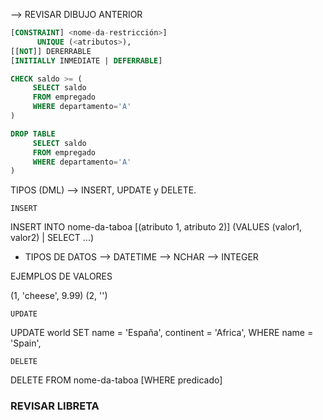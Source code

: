  --> REVISAR DIBUJO ANTERIOR

```SQL
[CONSTRAINT] <nome-da-restricción>]
      UNIQUE (<atributos>),
[[NOT]] DERERRABLE
[INITIALLY INMEDIATE | DEFERRABLE]
```


```SQL
CHECK saldo >= (
     SELECT saldo
     FROM empregado
     WHERE departamento='A'
)
```

```SQL
DROP TABLE
     SELECT saldo
     FROM empregado
     WHERE departamento='A'
)
```

TIPOS (DML) --> INSERT, UPDATE y DELETE.

``INSERT``

INSERT INTO nome-da-taboa
[(atributo 1, atributo 2)]
(VALUES (valor1, valor2) | SELECT ...)
  - TIPOS DE DATOS
    --> DATETIME
    --> NCHAR
    --> INTEGER

EJEMPLOS DE VALORES

(1, 'cheese', 9.99)
(2, '')


``UPDATE``

UPDATE world
  SET name = 'España',
  continent = 'Africa',
WHERE name = 'Spain',


``DELETE``

DELETE FROM
  nome-da-taboa
[WHERE predicado]


### REVISAR LIBRETA
